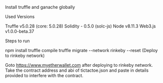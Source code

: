Install truffle and ganache globally

Used Versions

Truffle v5.0.28 (core: 5.0.28)
Solidity - 0.5.0 (solc-js)
Node v8.11.3
Web3.js v1.0.0-beta.37

Steps to run

npm install
truffle compile
truffle migrate --network rinkeby --reset (Deploy to rinkeby network)

Goto https://www.myetherwallet.com after deploying to rinkeby network.
Take the contract address and abi of tictactoe.json and paste in details provided to interfere with the contract.